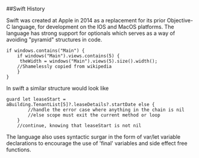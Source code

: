 ##Swift History

Swift was created at Apple in 2014 as a replacement for its prior Objective-C language, for development on the IOS and MacOS platforms. The language has strong support for optionals which serves as a way of avoiding "pyramid" structures in code.

~~~~
if windows.contains("Main") {
    if windows("Main").views.contains(5) {  
     theWidth = windows("Main").views(5).size().width();
    //Shamelessly copied from wikipedia 
	}
}
~~~~

In swift a similar structure would look like

~~~~
guard let leaseStart = aBuilding.TenantList[5]?.leaseDetails?.startDate else {
        //handle the error case where anything in the chain is nil
        //else scope must exit the current method or loop
    }
    //continue, knowing that leaseStart is not nil
~~~~

The language also uses syntactic surgar in the form of var/let variable declarations to encourage the use of 'final' variables and side effect free functions.
    


